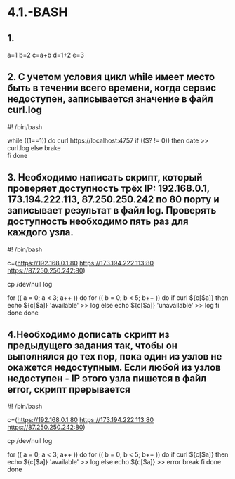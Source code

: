 # 4.1.-BASH

## 1.

a=1 b=2 c=a+b d=1+2 e=3

## 2. С учетом условия цикл while имеет место быть в течении всего времени, когда сервис недоступен, записывается значение в файл curl.log

#! /bin/bash

while ((1==1))
do
curl https://localhost:4757
if (($? != 0))
  then
    date >> curl.log
  else
    brake  
fi
done

## 3. Необходимо написать скрипт, который проверяет доступность трёх IP: 192.168.0.1, 173.194.222.113, 87.250.250.242 по 80 порту и записывает результат в файл log. Проверять доступность необходимо пять раз для каждого узла.
#! /bin/bash

c=(https://192.168.0.1:80 https://173.194.222.113:80 https://87.250.250.242:80)

cp /dev/null log

for (( a = 0; a < 3; a++ ))
do
  for (( b = 0; b < 5; b++ ))
  do
    if curl ${c[$a]}
      then
      echo ${c[$a]} 'available' >> log
      else
      echo ${c[$a]} 'unavailable' >> log
    fi
  done
done

## 4.Необходимо дописать скрипт из предыдущего задания так, чтобы он выполнялся до тех пор, пока один из узлов не окажется недоступным. Если любой из узлов недоступен - IP этого узла пишется в файл error, скрипт прерывается

#! /bin/bash

c=(https://192.168.0.1:80 https://173.194.222.113:80 https://87.250.250.242:80)

cp /dev/null log

for (( a = 0; a < 3; a++ ))
do
  for (( b = 0; b < 5; b++ ))
  do
    if curl ${c[$a]}
      then
      echo ${c[$a]} 'available' >> log
      else
      echo ${c[$a]} >> error
      break
    fi
  done
done

